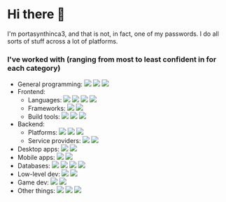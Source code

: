 # Hi there 👋

I'm portasynthinca3, and that is not, in fact, one of my passwords. I do all sorts of stuff across a lot of platforms.

### I've worked with (ranging from most to least confident in for each category)
  - General programming:
    ![](https://img.shields.io/badge/-Python-3776AB?logo=python&logoColor=white)
    ![](https://img.shields.io/badge/-C%23-239120?logo=c%20sharp&logoColor=white)
    ![](https://img.shields.io/badge/-Rust-000000?logo=rust&logoColor=white)
  - Frontend:
    - Languages:
      ![](https://img.shields.io/badge/-TypeScript-3178C6?logo=typescript&logoColor=white)
      ![](https://img.shields.io/badge/-CSS-1572B6?logo=css3&logoColor=white)
      ![](https://img.shields.io/badge/-HTML-E34F26?logo=html5&logoColor=white)
      ![](https://img.shields.io/badge/-JavaScript-F7DF1E?logo=javascript&logoColor=black)
    - Frameworks:
      ![](https://img.shields.io/badge/-Svelte-FF3E00?logo=svelte&logoColor=white)
      ![](https://img.shields.io/badge/-React-61DAFB?logo=react&logoColor=black)
    - Build tools:
      ![](https://img.shields.io/badge/-PostCSS-DD3A0A?logo=postcss&logoColor=white)
      ![](https://img.shields.io/badge/-Webpack-8DD6F9?logo=webpack&logoColor=black)
      ![](https://img.shields.io/badge/-Vite-646CFF?logo=vite&logoColor=white)
  - Backend:
    - Platforms:
      ![](https://img.shields.io/badge/-Elixir-4B275F?logo=elixir&logoColor=white)
      ![](https://img.shields.io/badge/-Erlang-A90533?logo=erlang&logoColor=white)
      ![](https://img.shields.io/badge/-NodeJS-339933?logo=node%2Ejs&logoColor=white)
    - Service providers:
      ![](https://img.shields.io/badge/-Hetzner-D50C2D?logo=hetzner&logoColor=white)
      ![](https://img.shields.io/badge/-Cloudflare-F38020?logo=cloudflare&logoColor=white)
  - Desktop apps:
    ![](https://img.shields.io/badge/-Electron-47848F?logo=electron&logoColor=white)
    ![](https://img.shields.io/badge/-Tauri-FFC131?logo=tauri&logoColor=black)
  - Mobile apps:
    ![](https://img.shields.io/badge/-React%20Native-61DAFB?logo=react&logoColor=black)
    ![](https://img.shields.io/badge/-NativeScript-65ADF1?logo=nativescript&logoColor=white)
  - Databases:
    ![](https://img.shields.io/badge/-Cassandra-1287B1?logo=apache%20cassandra&logoColor=white)
    ![](https://img.shields.io/badge/-Prometheus-E6522C?logo=prometheus&logoColor=white)
    ![](https://img.shields.io/badge/-PostgreSQL-4169E1?logo=postgresql&logoColor=white)
    ![](https://img.shields.io/badge/-InfluxDB-22ADF6?logo=influxdb&logoColor=white)
  - Low-level dev:
    ![](https://img.shields.io/badge/-C-5C6BC0?logo=c&logoColor=white)
    ![](https://img.shields.io/badge/-X86%20Assembly-000000)
  - Game dev:
    ![](https://img.shields.io/badge/-C%23-239120?logo=c%20sharp&logoColor=white)
    ![](https://img.shields.io/badge/-Unity-FFFFFF?logo=unity&logoColor=black)
  - Other things:
    ![](https://img.shields.io/badge/-Linux-FCC624?logo=linux&logoColor=black)
    ![](https://img.shields.io/badge/-GIMP-5C5543?logo=gimp&logoColor=white)
    ![](https://img.shields.io/badge/-KiCad-314CB0)
